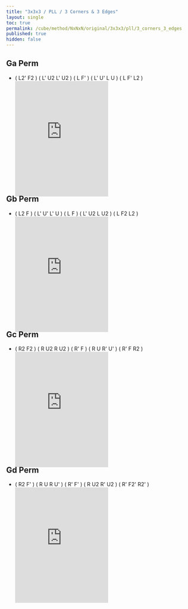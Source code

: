 ```yaml
---
title: "3x3x3 / PLL / 3 Corners & 3 Edges"
layout: single
toc: true
permalink: /cube/method/NxNxN/original/3x3x3/pll/3_corners_3_edges
published: true
hidden: false
---
```


<head>
  <base target="_blank">
  <style>
    .iframe-wrapper {
      overflow      : hidden;
      margin-bottom : -35px;
    }
    iframe {
      width         : 250px;
      height        : 330px;
      margin-top    : -20px;
      border        : none;
    }
  </style>
</head>



## Ga Perm

- ( L2' F2 ) ( L' U2 L' U2 ) ( L F' ) ( L' U' L U ) ( L F' L2 )
  <div class="iframe-wrapper">
    <iframe
      scrolling="no"
      src="https://ruwix.com/widget/3d/?alg=L2'%20F2%20L'%20U2%20L'%20U2%20L%20F'%20L'%20U'%20L%20U%20L%20F'%20L2'&solved=U-&hover=9&speed=500&flags=canvas"
    ></iframe>
  </div>



## Gb Perm

- ( L2 F ) ( L' U' L' U ) ( L F ) ( L' U2 L U2 ) ( L F2 L2 )
  <div class="iframe-wrapper">
    <iframe
      scrolling="no"
      src="https://ruwix.com/widget/3d/?alg=L2'%20F%20L'%20U'%20L'%20U%20L%20F%20L'%20U2%20L%20U2%20L%20F2%20L2&solved=U-&hover=9&speed=500&flags=canvas"
    ></iframe>
  </div>



## Gc Perm

- ( R2 F2 ) ( R U2 R U2 ) ( R' F ) ( R U R' U' ) ( R' F R2 )
  <div class="iframe-wrapper">
    <iframe
      scrolling="no"
      src="https://ruwix.com/widget/3d/?alg=R2%20F2'%20R%20U2'%20R%20U2'%20R'%20F%20R%20U%20R'%20U'%20R'%20F%20R2&solved=U-&hover=9&speed=500&flags=canvas"
    ></iframe>
  </div>



## Gd Perm

- ( R2 F' ) ( R U R U' ) ( R' F' ) ( R U2 R' U2 ) ( R' F2' R2' )
  <div class="iframe-wrapper">
    <iframe
      scrolling="no"
      src="https://ruwix.com/widget/3d/?alg=R2%20F'%20R%20U%20R%20U'%20R'%20F'%20R%20U2'%20R'%20U2'%20R'%20F2'%20R2'&solved=U-&hover=9&speed=500&flags=canvas"
    ></iframe>
  </div>
